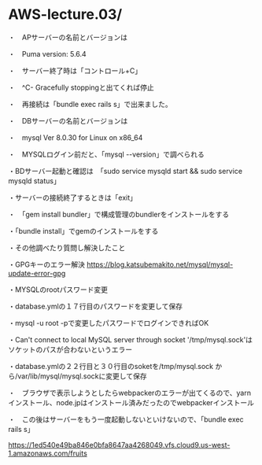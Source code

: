 # AWS-lecture.03/

・　APサーバーの名前とバージョンは

・　Puma version: 5.6.4 

・　サーバー終了時は「コントロール+C」

・　^C- Gracefully stoppingと出てくれば停止

・　再接続は「bundle exec rails s」で出来ました。


・　DBサーバーの名前とバージョンは

・　mysql  Ver 8.0.30 for Linux on x86_64 

・　MYSQLログイン前だと、「mysql --version」で調べられる

・BDサーバー起動と確認は　「sudo service mysqld start && sudo service mysqld status」

・サーバーの接続終了するときは「exit」

・　「gem install bundler」で構成管理のbundlerをインストールをする

・「bundle install」でgemのインストールをする

・その他調べたり質問し解決したこと

・GPGキーのエラー解決
https://blog.katsubemakito.net/mysql/mysql-update-error-gpg

・MYSQLのrootパスワード変更

・database.ymlの１７行目のパスワードを変更して保存

・mysql -u root -pで変更したパスワードでログインできればOK

・Can't connect to local MySQL server through socket '/tmp/mysql.sock'はソケットのパスが合わないというエラー

・database.ymlの２２行目と３０行目のsoketを/tmp/mysql.sock から/var/lib/mysql/mysql.sockに変更して保存

・　ブラウザで表示しようとしたらwebpackerのエラーが出てくるので、yarnインストール、node.jpはインストール済みだったのでwebpackerインストール

・　この後はサーバーをもう一度起動しないといけないので、「bundle exec rails s」

https://1ed540e49ba846e0bfa8647aa4268049.vfs.cloud9.us-west-1.amazonaws.com/fruits
